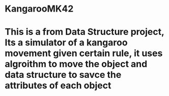 # KangarooMK42
# This is a from Data Structure project, Its a simulator of a kangaroo movement given certain rule, it uses algroithm to move the object and data structure to savce the attributes of each object 
